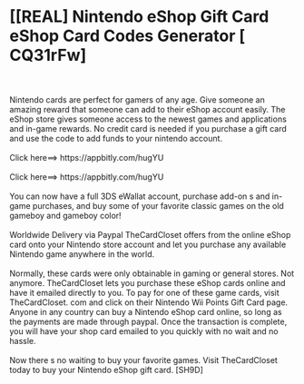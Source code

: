 # [[REAL] Nintendo eShop Gift Card eShop Card Codes Generator [ CQ31rFw]
<br>
<br>Nintendo cards are perfect for gamers of any age.  Give someone an amazing reward that someone can add to their eShop account easily.  The eShop store gives someone access to the newest games and applications and in-game rewards.  No credit card is needed if you purchase a gift card and use the code to add funds to your nintendo account. 
<br>
<br>Click here==> https://appbitly.com/hugYU

<br>
<br>Click here==> https://appbitly.com/hugYU

<br>
<br>You can now have a full 3DS eWallat account, purchase add-on s and in-game purchases, and buy some of your favorite classic games on the old gameboy and gameboy color!
<br>
<br>Worldwide Delivery via Paypal TheCardCloset offers from the online eShop card onto your Nintendo store account and let you purchase any available Nintendo game anywhere in the world. 
<br>
<br>Normally, these cards were only obtainable in gaming or general stores.  Not anymore.  TheCardCloset lets you purchase these eShop cards online and have it emailed directly to you.  To pay for one of these game cards, visit TheCardCloset. com and click on their Nintendo Wii Points Gift Card page.  Anyone in any country can buy a Nintendo eShop card online, so long as the payments are made through paypal.  Once the transaction is complete, you will have your shop card emailed to you quickly with no wait and no hassle. 
<br>
<br>Now there s no waiting to buy your favorite games.  Visit TheCardCloset today to buy your Nintendo eShop gift card.  [SH9D]
<br>
